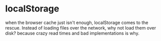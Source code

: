 localStorage
============

when the browser cache just isn't enough, localStorage comes to the rescue.
Instead of loading files over the network, why not load them over disk? because
crazy read times and bad implementations is why.
